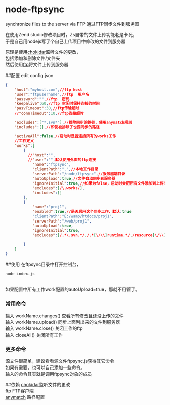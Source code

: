 # node-ftpsync
synchronize files to the server via FTP
通过FTP同步文件到服务器

  在使用Zend studio修改项目时，Zs自带的文件上传功能老是卡死，<br>
  于是自己用nodejs写了个自己上传项目中修改的文件到服务器

  原理是使用[chokidar](https://github.com/paulmillr/chokidar)监听文件的更改，<br>
  包括添加和删除文件/文件夹<br>
  然后使用[ftp](https://github.com/mscdex/node-ftp)将文件上传到服务器

##配置
edit config.json
```json
{
	"host":"myhost.com",//ftp host
	"user":"ftpusername",//ftp  用户名
	"password":"",//ftp  密码
	"keepalive":60,//ftp 空闲时保持连接的时间
	"pasvTimeout":30,//ftp传输超时
	//"connTimeout":10,//ftp连接超时

	"excludes":["*.svn*"],//排除同步的路径，使用anymatch规则
	"includes":[],//即使被排除了也要同步的路径

	"activeAll":false,//启动时是否连接所有的works工作
	//工作定义
	"works":[
		{
		  //"host":"",
		  //"user":"",默认使用外面的ftp连接
			"name":"ftpsync",
			"clientPath":".",//本地工作目录
			"serverPath":"/node/ftpsync",//服务器端目录
			"autoUpload":true,//文件自动同步到服务器
			"ignoreInitial":true,//如果为false，启动时会把所有文件添加到上传列表，如果autoUpload也为true，则第一次启动时会上传工作目录的所有文件
			"excludes":[/\.works/],
			"includes":[]
		},
		{
			"name":"proj1",
			"enabled":true,//是否启用这个同步工作，默认:true
			"clientPath":"E:/wamp/htdocs/proj1",
			"serverPath":"/web/proj1",
			"autoUpload":true,
			"ignoreInitial":true,
			"excludes":[/.*\.svn.*/,/.*[\/\\]runtime.*/,/resource[\/\\]uploads.*/]

		}
	]	
}
```

##使用
在ftpsync目录中打开控制台，<br>
```cmd
node index.js
```
  <br>
  如果配置中所有工作work配置的autoUpload=true，那就不用管了。<br>
  
### 常用命令
  输入 workName.changes() 查看所有修改且还没上传的文件<br>
  输入 workName.upload() 同步上面列出来的文件到服务器<br>
  输入 workName.close() 关闭工作的ftp<br>
  输入 closeAll() 关闭所有工作<br>
### 更多命令
  源文件很简单，建议看看源文件ftpsync.js获得其它命令<br>
  如果有需要，也可以自己添加一些命令。<br>
  输入的命令其实就是调用ftpsync对象的成员<br>

##依赖
[chokidar](https://github.com/paulmillr/chokidar)监听文件的更改<br>
[ftp](https://github.com/mscdex/node-ftp) FTP客户端<br>
[anymatch](https://github.com/es128/anymatch) 路径配置<br>

